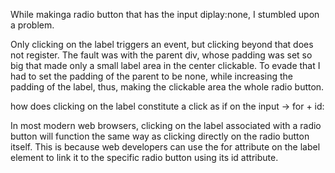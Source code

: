 While makinga radio button that has the input diplay:none, I stumbled upon a problem.

Only clicking on the label triggers an event, but clicking beyond that does not register. The fault was with the parent div, whose padding was set so big that made only a small label area in the center clickable. To evade that I had to set the padding of the parent to be none, while increasing the padding of the label, thus, making the clickable area the whole radio button.

how does clicking on the label constitute a click as if on the input -> for + id:

In most modern web browsers, clicking on the label associated with a radio button will function the same way as clicking directly on the radio button itself. This is because web developers can use the for attribute on the label element to link it to the specific radio button using its id attribute.